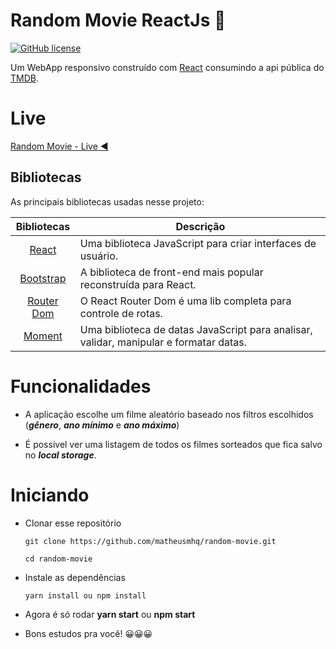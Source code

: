 # Random Movie ReactJs  🚩

[![GitHub license](https://img.shields.io/github/license/matheusmhq/tmdb-react-js?style=plastic)](https://github.com/matheusmhq/tmdb-react-js/blob/main/LICENSE)

Um WebApp responsivo construído com [React](https://pt-br.reactjs.org/) consumindo a api pública do [TMDB](https://www.themoviedb.org/).

# Live

[Random Movie - Live ◀️](https://random-movie.netlify.com/)

## Bibliotecas

As principais bibliotecas usadas nesse projeto:

| Bibliotecas             | Descrição   |
| :-------------:|--------------|
| [React](http://facebook.github.io/react/index.html) | Uma biblioteca JavaScript para criar interfaces de usuário. |
| [Bootstrap](https://react-bootstrap.github.io/) | A biblioteca de front-end mais popular reconstruída para React. |
| [Router Dom](https://reactrouter.com/) | O React Router Dom é uma lib completa para controle de rotas. |
| [Moment](https://momentjs.com/) | Uma biblioteca de datas JavaScript para analisar, validar, manipular e formatar datas. |

# Funcionalidades

- A aplicação escolhe um filme aleatório baseado nos filtros escolhidos (**_gênero_**, **_ano mínimo_** e **_ano máximo_**)

- É possivel ver uma listagem de todos os filmes sorteados que fica salvo no **_local storage_**.

# Iniciando

- Clonar esse repositório

  ```
  git clone https://github.com/matheusmhq/random-movie.git

  cd random-movie
  ```

- Instale as dependências

  ```
  yarn install ou npm install
  ```

- Agora é só rodar **yarn start** ou **npm start**

- Bons estudos pra você! 😀😀😀

